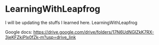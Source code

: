 # LearningWithLeapfrog
I will be updating the stuffs I learned here.
LearningWithLeapfrog

Google docs: https://drive.google.com/drive/folders/17N6UdNGIZkK7RX-3jeKFZkiPlx0fZk-m?usp=drive_link
